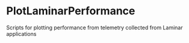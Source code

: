 # PlotLaminarPerformance
Scripts for plotting performance from telemetry collected from Laminar applications
